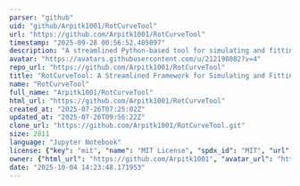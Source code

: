 ```yaml
---
parser: "github"
uid: "github/Arpitk1001/RotCurveTool"
url: "https://github.com/Arpitk1001/RotCurveTool"
timestamp: "2025-09-28 00:56:52.405097"
description: "A streamlined Python-based tool for simulating and fitting galactic rotation curves using modular mass models and statistical inference."
avatar: "https://avatars.githubusercontent.com/u/212198082?v=4"
repo_url: "https://github.com/Arpitk1001/RotCurveTool"
title: "RotCurveTool: A Streamlined Framework for Simulating and Fitting Galactic Rotation Curves"
name: "RotCurveTool"
full_name: "Arpitk1001/RotCurveTool"
html_url: "https://github.com/Arpitk1001/RotCurveTool"
created_at: "2025-07-26T07:25:02Z"
updated_at: "2025-07-26T09:56:22Z"
clone_url: "https://github.com/Arpitk1001/RotCurveTool.git"
size: 2811
language: "Jupyter Notebook"
license: {"key": "mit", "name": "MIT License", "spdx_id": "MIT", "url": "https://api.github.com/licenses/mit", "node_id": "MDc6TGljZW5zZTEz"}
owner: {"html_url": "https://github.com/Arpitk1001", "avatar_url": "https://avatars.githubusercontent.com/u/212198082?v=4", "login": "Arpitk1001", "type": "User"}
date: "2025-10-04 14:23:48.171953"
---
```

